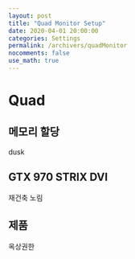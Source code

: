 ```yaml
---
layout: post
title: "Quad Monitor Setup"
date: 2020-04-01 20:00:00
categories: Settings
permalink: /archivers/quadMonitor
nocomments: false
use_math: true
---
```


# Quad

<!-- ![air1](/assets/posts/2020-04-01-aircon/air1.JPG) -->

<!-- ![air2](/assets/posts/2020-04-01-aircon/air2.JPG){: width="500" height="500"} -->

## 메모리 할당

dusk

## GTX 970 STRIX DVI

재건축 노림

## 제품

옥상권한
